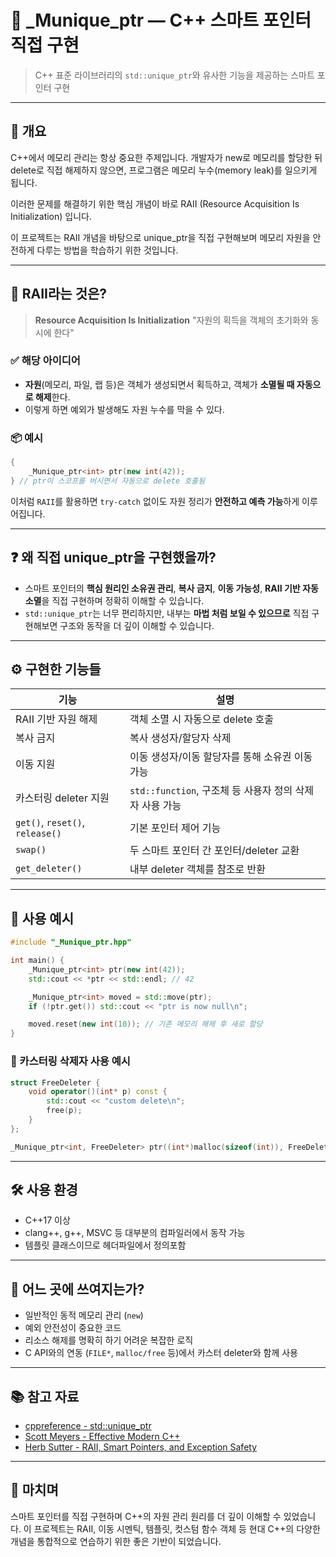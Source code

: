 # 🧠 _Munique_ptr — C++ 스마트 포인터 직접 구현

> C++ 표준 라이브러리의 `std::unique_ptr`와 유사한 기능을 제공하는 스마트 포인터 구현

---

## 📌 개요

C++에서 메모리 관리는 항상 중요한 주제입니다.
개발자가 new로 메모리를 할당한 뒤 delete로 직접 해제하지 않으면, 프로그램은 메모리 누수(memory leak)를 일으키게 됩니다.

이러한 문제를 해결하기 위한 핵심 개념이 바로 RAII (Resource Acquisition Is Initialization) 입니다.

이 프로젝트는 RAII 개념을 바탕으로 unique_ptr을 직접 구현해보며 메모리 자원을 안전하게 다루는 방법을 학습하기 위한 것입니다.

---

## 📜 RAII라는 것은?

> **Resource Acquisition Is Initialization**
"자원의 획득을 객체의 초기화와 동시에 한다"

### ✅ 해당 아이디어

- **자원**(메모리, 파일, 랩 등)은 객체가 생성되면서 획득하고, 객체가 **소멸될 때 자동으로 해제**한다.
- 이렇게 하면 예외가 발생해도 자원 누수를 막을 수 있다.

### 📦 예시

```cpp
{
    _Munique_ptr<int> ptr(new int(42));
} // ptr이 스코프를 버시면서 자동으로 delete 호출됨
```

이처럼 `RAII`를 활용하면 `try-catch` 없이도 자원 정리가 **안전하고 예측 가능**하게 이루어집니다.

---

## ❓ 왜 직접 unique_ptr을 구현했을까?

- 스마트 포인터의 **핵심 원리인 소유권 관리**, **복사 금지**, **이동 가능성**, **RAII 기반 자동 소멸**을 직접 구현하며 정확히 이해할 수 있습니다.
- `std::unique_ptr`는 너무 편리하지만, 내부는 **마법 처럼 보일 수 있으므로** 직접 구현해보면 구조와 동작을 더 깊이 이해할 수 있습니다.

---

## ⚙️ 구현한 기능들

| 기능                     | 설명 |
|--------------------------|------|
| RAII 기반 자원 해제       | 객체 소멸 시 자동으로 delete 호출 |
| 복사 금지                | 복사 생성자/할당자 삭제 |
| 이동 지원                | 이동 생성자/이동 할당자를 통해 소유권 이동 가능 |
| 카스터링 deleter 지원       | `std::function`, 구조체 등 사용자 정의 삭제자 사용 가능 |
| `get()`, `reset()`, `release()` | 기본 포인터 제어 기능 |
| `swap()`                 | 두 스마트 포인터 간 포인터/deleter 교환 |
| `get_deleter()`          | 내부 deleter 객체를 참조로 반환 |

---

## 🚪 사용 예시

```cpp
#include "_Munique_ptr.hpp"

int main() {
    _Munique_ptr<int> ptr(new int(42));
    std::cout << *ptr << std::endl; // 42

    _Munique_ptr<int> moved = std::move(ptr);
    if (!ptr.get()) std::cout << "ptr is now null\n";

    moved.reset(new int(10)); // 기존 메모리 해제 후 새로 할당
}
```

### 🔄 카스터링 삭제자 사용 예시

```cpp
struct FreeDeleter {
    void operator()(int* p) const {
        std::cout << "custom delete\n";
        free(p);
    }
};

_Munique_ptr<int, FreeDeleter> ptr((int*)malloc(sizeof(int)), FreeDeleter{});
```

---

## 🛠️ 사용 환경

- C++17 이상
- clang++, g++, MSVC 등 대부분의 컴파일러에서 동작 가능
- 템플릿 클래스이므로 헤더파일에서 정의포함

---

## 🧰 어느 곳에 쓰여지는가?

- 일반적인 동적 메모리 관리 (`new`)
- 예외 안전성이 중요한 코드
- 리소스 해제를 명확히 하기 어려운 복잡한 로직
- C API와의 연동 (`FILE*`, `malloc/free` 등)에서 카스터 deleter와 함께 사용

---

## 📚 참고 자료

- [cppreference - std::unique_ptr](https://en.cppreference.com/w/cpp/memory/unique_ptr)
- [Scott Meyers - Effective Modern C++](https://www.oreilly.com/library/view/effective-modern-c/9781491908419/)
- [Herb Sutter - RAII, Smart Pointers, and Exception Safety](https://herbsutter.com/)

---

## 🔖 마치며

스마트 포인터를 직접 구현하며 C++의 자원 관리 원리를 더 깊이 이해할 수 있었습니다.
이 프로젝트는 RAII, 이동 시멘틱, 템플릿, 컷스텀 함수 객체 등 현대 C++의 다양한 개념을 통합적으로 연습하기 위한 좋은 기반이 되었습니다.


